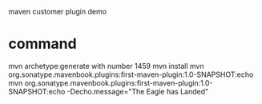 maven customer plugin demo

# command

mvn archetype:generate with number 1459
mvn install
mvn org.sonatype.mavenbook.plugins:first-maven-plugin:1.0-SNAPSHOT:echo
mvn org.sonatype.mavenbook.plugins:first-maven-plugin:1.0-SNAPSHOT:echo -Decho.message="The Eagle has Landed"


